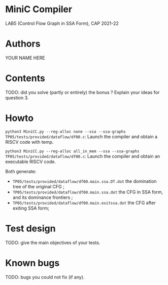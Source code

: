 # MiniC Compiler 
LAB5 (Control Flow Graph in SSA Form), CAP 2021-22

# Authors

YOUR NAME HERE

# Contents

TODO: did you solve (partly or entirely) the bonus ? Explain your ideas for question 3.

# Howto

`python3 MiniCC.py --reg-alloc none --ssa --ssa-graphs TP05/tests/provided/dataflow/df00.c`:
Launch the compiler and obtain a RISCV code with temp.

`python3 MiniCC.py --reg-alloc all_in_mem --ssa --ssa-graphs TP05/tests/provided/dataflow/df00.c`:
Launch the compiler and obtain an executable RISCV code.

Both generate:
- `TP05/tests/provided/dataflow/df00.main.ssa.DT.dot` the domination tree of the original CFG ;
- `TP05/tests/provided/dataflow/df00.main.ssa.dot` the CFG in SSA form, and its dominance frontiers ;
- `TP05/tests/provided/dataflow/df00.main.exitssa.dot` the CFG after exiting SSA form;

# Test design 

TODO: give the main objectives of your tests.

# Known bugs

TODO: bugs you could not fix (if any).
